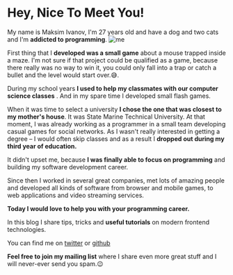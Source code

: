 # Hey, Nice To Meet You!

My name is Maksim Ivanov, I'm 27 years old and have a dog and two cats and I'm **addicted to programming**. ![me](/me.png)

First thing that I **developed was a small game** about a mouse trapped inside a maze. I'm not sure if that project could be qualified as a game, because there really was no way to win it, you could only fall into a trap or catch a bullet and the level would start over.😅.

During my school years **I used to help my classmates with our computer science classes** . And in my spare time I developed small flash games.

When it was time to select a university **I chose the one that was closest to my mother's house**. It was State Marine Technical University. At that moment, I was already working as a programmer in a small team developing casual games for social networks. As I wasn't really interested in getting a degree – I would often skip classes and as a result I **dropped out during my third year of education.**

It didn't upset me, because **I was finally able to focus on programming** and building my software development career.

Since then I worked in several great companies, met lots of amazing people and developed all kinds of software from browser and mobile games, to web applications and video streaming services.

**Today I would love to help you with your programming career.**

In this blog I share tips, tricks and **useful tutorials** on modern frontend technologies.

You can find me on [twitter](https://twitter.com/satansdeer) or [github](https://github.com/satansdeer)

**Feel free to join my mailing list** where I share even more great stuff and I will never-ever send you spam.😉
